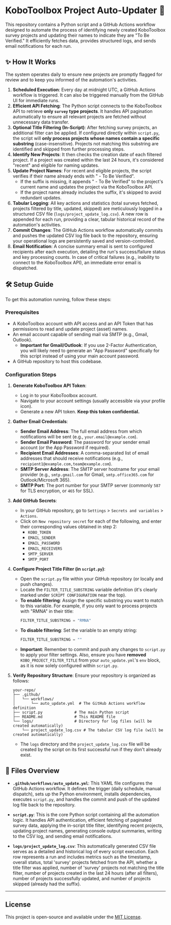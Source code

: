 # KoboToolbox Project Auto-Updater 🤖

This repository contains a Python script and a GitHub Actions workflow designed to automate the process of identifying newly created KoboToolbox survey projects and updating their names to indicate they are "To Be Verified." It efficiently fetches data, provides structured logs, and sends email notifications for each run.

## ✨ How It Works

The system operates daily to ensure new projects are promptly flagged for review and to keep you informed of the automation's activities.

1.  **Scheduled Execution**: Every day at midnight UTC, a GitHub Actions workflow is triggered. It can also be triggered manually from the GitHub UI for immediate runs.
2.  **Efficient API Fetching**: The Python script connects to the KoboToolbox API to retrieve **only `survey` type projects**. It handles API pagination automatically to ensure all relevant projects are fetched without unnecessary data transfer.
3.  **Optional Title Filtering (In-Script)**: After fetching survey projects, an additional filter can be applied. If configured directly within `script.py`, the script will **only process projects whose names contain a specific substring** (case-insensitive). Projects not matching this substring are identified and skipped from further processing steps.
4.  **Identify New Projects**: It then checks the creation date of each filtered project. If a project was created within the last 24 hours, it's considered "recent" and eligible for naming updates.
5.  **Update Project Names**: For recent and eligible projects, the script verifies if their name already ends with " - To Be Verified".
    * If the suffix is missing, it appends " - To Be Verified" to the project's current name and updates the project via the KoboToolbox API.
    * If the project name already includes the suffix, it's skipped to avoid redundant updates.
6.  **Tabular Logging**: All key actions and statistics (total surveys fetched, projects filtered by title, updated, skipped) are meticulously logged in a structured CSV file (`logs/project_update_log.csv`). A new row is appended for each run, providing a clear, tabular historical record of the automation's activities.
7.  **Commit Changes**: The GitHub Actions workflow automatically commits and pushes the updated CSV log file back to the repository, ensuring your operational logs are persistently saved and version-controlled.
8.  **Email Notification**: A concise summary email is sent to configured recipients after each execution, detailing the run's success/failure status and key processing counts. In case of critical failures (e.g., inability to connect to the KoboToolbox API), an immediate error email is dispatched.

## 🛠️ Setup Guide

To get this automation running, follow these steps:

### Prerequisites

* A KoboToolbox account with API access and an API Token that has permissions to read and update project (asset) names.
* An email account capable of sending mail via SMTP (e.g., Gmail, Outlook).
    * **Important for Gmail/Outlook**: If you use 2-Factor Authentication, you will likely need to generate an "App Password" specifically for this script instead of using your main account password.
* A GitHub repository to host this codebase.

### Configuration Steps

1.  **Generate KoboToolbox API Token**:
    * Log in to your KoboToolbox account.
    * Navigate to your account settings (usually accessible via your profile icon).
    * Generate a new API token. **Keep this token confidential.**

2.  **Gather Email Credentials**:
    * **Sender Email Address**: The full email address from which notifications will be sent (e.g., `your.email@example.com`).
    * **Sender Email Password**: The password for your sender email account (or the App Password if required).
    * **Recipient Email Addresses**: A comma-separated list of email addresses that should receive notifications (e.g., `recipient1@example.com,team@example.com`).
    * **SMTP Server Address**: The SMTP server hostname for your email provider (e.g., `smtp.gmail.com` for Gmail, `smtp.office365.com` for Outlook/Microsoft 365).
    * **SMTP Port**: The port number for your SMTP server (commonly `587` for TLS encryption, or `465` for SSL).

3.  **Add GitHub Secrets**:
    * In your GitHub repository, go to `Settings` > `Secrets and variables` > `Actions`.
    * Click on `New repository secret` for each of the following, and enter their corresponding values obtained in step 2:
        * `KOBO_TOKEN`
        * `EMAIL_SENDER`
        * `EMAIL_PASSWORD`
        * `EMAIL_RECEIVERS`
        * `SMTP_SERVER`
        * `SMTP_PORT`

4.  **Configure Project Title Filter (in `script.py`)**:
    * Open the `script.py` file within your GitHub repository (or locally and push changes).
    * Locate the `FILTER_TITLE_SUBSTRING` variable definition (it's clearly marked under `SCRIPT CONFIGURATION` near the top).
    * **To enable filtering**: Assign the specific substring you want to match to this variable. For example, if you only want to process projects with "RMNA" in their title:
        ```python
        FILTER_TITLE_SUBSTRING = "RMNA"
        ```
    * **To disable filtering**: Set the variable to an empty string:
        ```python
        FILTER_TITLE_SUBSTRING = ""
        ```
    * **Important**: Remember to commit and push any changes to `script.py` to apply your filter settings. Also, ensure you have **removed** `KOBO_PROJECT_FILTER_TITLE` from your `auto_update.yml`'s `env` block, as it is now solely configured within `script.py`.

5.  **Verify Repository Structure**:
    Ensure your repository is organized as follows:

    ```
    your-repo/
    ├── .github/
    │   └── workflows/
    │       └── auto_update.yml  # The GitHub Actions workflow definition
    ├── script.py              # The main Python script
    ├── README.md              # This README file
    └── logs/                  # Directory for log files (will be created automatically)
        └── project_update_log.csv # The tabular CSV log file (will be created automatically)
    ```

    * The `logs` directory and the `project_update_log.csv` file will be created by the script on its first successful run if they don't already exist.

## 📄 Files Overview

* **`.github/workflows/auto_update.yml`**:
    This YAML file configures the GitHub Actions workflow. It defines the trigger (daily schedule, manual dispatch), sets up the Python environment, installs dependencies, executes `script.py`, and handles the commit and push of the updated log file back to the repository.

* **`script.py`**:
    This is the core Python script containing all the automation logic. It handles API authentication, efficient fetching of paginated survey data, applying the in-script title filter, identifying recent projects, updating project names, generating console output summaries, writing to the CSV log, and sending email notifications.

* **`logs/project_update_log.csv`**:
    This automatically generated CSV file serves as a detailed and historical log of every script execution. Each row represents a run and includes metrics such as the timestamp, overall status, total 'survey' projects fetched from the API, whether a title filter was applied, number of 'survey' projects not matching the title filter, number of projects created in the last 24 hours (after all filters), number of projects successfully updated, and number of projects skipped (already had the suffix).

---

## License

This project is open-source and available under the [MIT License](LICENSE).
